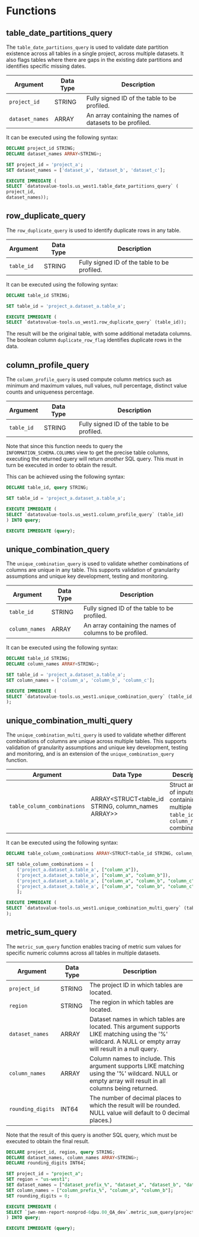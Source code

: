 # Functions

## table_date_partitions_query
The `table_date_partitions_query` is used to validate date partition existence across all tables in a single project, across multiple datasets. It also flags tables where there are gaps in the existing date partitions and identifies specific missing dates.

Argument | Data Type | Description
--- | --- | ---
`project_id` | STRING | Fully signed ID of the table to be profiled.
`dataset_names` | ARRAY<STRING> | An array containing the names of datasets to be profiled.

It can be executed using the following syntax:

```sql
DECLARE project_id STRING;
DECLARE dataset_names ARRAY<STRING>;

SET project_id = 'project_a';
SET dataset_names = ['dataset_a', 'dataset_b', 'dataset_c'];

EXECUTE IMMEDIATE (
SELECT `datatovalue-tools.us_west1.table_date_partitions_query` (          
project_id, 
dataset_names));
```

## row_duplicate_query
The `row_duplicate_query` is used to identify duplicate rows in any table.

Argument | Data Type | Description
--- | --- | ---
`table_id` | STRING | Fully signed ID of the table to be profiled.

It can be executed using the following syntax:

```sql
DECLARE table_id STRING;

SET table_id = 'project_a.dataset_a.table_a';

EXECUTE IMMEDIATE (
SELECT `datatovalue-tools.us_west1.row_duplicate_query` (table_id));
```

The result will be the original table, with some additional metadata columns. The boolean column `duplicate_row_flag`  identifies duplicate rows in the data.

## column_profile_query
The `column_profile_query` is used compute column metrics such as minimum and maximum values, null values, null percentage,  distinct value counts and uniqueness percentage.

Argument | Data Type | Description
--- | --- | ---
`table_id` | STRING | Fully signed ID of the table to be profiled.

Note that since this function needs to query the `INFORMATION_SCHEMA.COLUMNS` view to get the precise table columns, executing the returned query will return _another_ SQL query. This must in turn be executed in order to obtain the result.

This can be achieved using the following syntax:

```sql
DECLARE table_id, query STRING;

SET table_id = 'project_a.dataset_a.table_a';

EXECUTE IMMEDIATE (
SELECT `datatovalue-tools.us_west1.column_profile_query` (table_id)
) INTO query;

EXECUTE IMMEDIATE (query);
```

## unique_combination_query
The `unique_combination_query` is used to validate whether combinations of columns are unique in any table. This supports validation of granularity assumptions and unique key development, testing and monitoring.

Argument | Data Type | Description
--- | --- | ---
`table_id` | STRING | Fully signed ID of the table to be profiled.
`column_names` | ARRAY<STRING> | An array containing the names of columns to be profiled.

It can be executed using the following syntax:

```sql
DECLARE table_id STRING;
DECLARE column_names ARRAY<STRING>;

SET table_id = 'project_a.dataset_a.table_a';
SET column_names = ['column_a', 'column_b', 'column_c'];

EXECUTE IMMEDIATE (
SELECT `datatovalue-tools.us_west1.unique_combination_query` (table_id, column_names)
);
```

## unique_combination_multi_query
The `unique_combination_multi_query` is used to validate whether different combinations of columns are unique across multiple tables. This supports validation of granularity assumptions and unique key development, testing and monitoring, and is an extension of the `unique_combination_query` function.

Argument | Data Type | Description
--- | --- | ---
`table_column_combinations` | ARRAY<STRUCT<table_id STRING, column_names ARRAY<STRING>>> | Struct array of inputs containing multiple `table_id` and `column_names` combinations.

It can be executed using the following syntax:

```sql
DECLARE table_column_combinations ARRAY<STRUCT<table_id STRING, column_names ARRAY<STRING>>>;

SET table_column_combinations = [
    ('project_a.dataset_a.table_a', ["column_a"]),
    ('project_a.dataset_a.table_a', ["column_a", "column_b"]),
    ('project_a.dataset_a.table_a', ["column_a", "column_b", "column_c"]),
    ('project_a.dataset_a.table_a', ["column_a", "column_b", "column_c", "column_d"]),
    ];

EXECUTE IMMEDIATE (
SELECT `datatovalue-tools.us_west1.unique_combination_multi_query` (table_column_combinations)
);
```

## metric_sum_query
The `metric_sum_query` function enables tracing of metric sum values for specific numeric columns across all tables in multiple datasets.

Argument | Data Type | Description
--- | --- | ---
`project_id` | STRING | The project ID in which tables are located.
`region` | STRING | The region in which tables are located.
`dataset_names` | ARRAY<STRING> | Dataset names in which tables are located.  This argument supports LIKE matching using the '%' wildcard. A NULL or empty array will result in a null query.
`column_names` | ARRAY<STRING> | Column names to include. This argument supports LIKE matching using the '%' wildcard. NULL or empty array will result in all columns being returned.
`rounding_digits` | INT64 | The number of decimal places to which the result will be rounded. NULL value will default to 0 decimal places.)

Note that the result of this query is another SQL query, which must be executed to obtain the final result.

```sql
DECLARE project_id, region, query STRING;
DECLARE dataset_names, column_names ARRAY<STRING>;
DECLARE rounding_digits INT64;

SET project_id = "project_a";
SET region = "us-west1";
SET dataset_names = ["dataset_prefix_%", "dataset_a", "dataset_b", "dataset_c"];
SET column_names = ["column_prefix_%", "column_a", "column_b"];
SET rounding_digits = 0;

EXECUTE IMMEDIATE (
SELECT `jwn-nmn-report-nonprod-6dpu.00_QA_dev`.metric_sum_query(project_id, region, dataset_names, column_names, rounding_digits )
) INTO query;

EXECUTE IMMEDIATE (query);
```